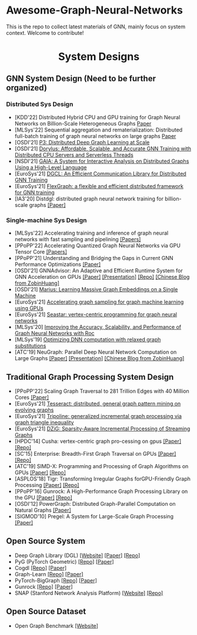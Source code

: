 # Awesome-Graph-Neural-Networks
This is the repo to collect latest materials of GNN, mainly focus on system context. Welcome to contribute!

<div align="center"><h1>System Designs</h1></div>

## GNN System Design (Need to be further organized) 

### Distributed Sys Design
* [KDD'22] Distributed Hybrid CPU and GPU training for Graph Neural Networks on Billion-Scale Heterogeneous Graphs [Paper](https://assets.amazon.science/8e/01/c90c5c894771a5de766cbbba2b7e/distributed-hybrid-cpu-and-gpu-training-for-graph-neural-networks-on-billion-scale-heterogeneous-graphs.pdf)
* [MLSys'22] Sequential aggregation and rematerialization: Distributed full-batch training of graph neural networks on large graphs [Paper](https://proceedings.mlsys.org/paper/2022/file/5fd0b37cd7dbbb00f97ba6ce92bf5add-Paper.pdf)
* [OSDI'21] [P3: Distributed Deep Graph Learning at Scale](https://www.usenix.org/conference/osdi21/presentation/gandhi)
* [OSDI'21] [Dorylus: Affordable, Scalable, and Accurate GNN Training with Distributed CPU Servers and Serverless Threads](https://www.usenix.org/conference/osdi21/presentation/thorpe)
* [NSDI'21] [GAIA: A System for Interactive Analysis on Distributed Graphs Using a High-Level Language](https://www.usenix.org/conference/nsdi21/presentation/qian-zhengping)
* [EuroSys'21] [DGCL: An Efficient Communication Library for Distributed GNN Training](https://dl.acm.org/doi/abs/10.1145/3447786.3456233)
* [EuroSys'21] [FlexGraph: a flexible and efficient distributed framework for GNN training](https://dl.acm.org/doi/10.1145/3447786.3456229)
* [IA3'20] Distdgl: distributed graph neural network training for billion-scale graphs [[Paper]](/https://arxiv.org/pdf/2010.05337.pdf)

### Single-machine Sys Design
* [MLSys'22] Accelerating training and inference of graph neural networks with fast sampling and pipelining [[Papers]](https://proceedings.mlsys.org/paper/2022/file/35f4a8d465e6e1edc05f3d8ab658c551-Paper.pdf)
* [PPoPP'22] Accelerating Quantized Graph Neural Networks via GPU Tensor Core [[Papers]](https://ppopp22.sigplan.org/details/PPoPP-2022-main-conference/10/QGTC-Accelerating-Quantized-Graph-Neural-Networks-via-GPU-Tensor-Core)
* [PPoPP'21] Understanding and Bridging the Gaps in Current GNN Performance Optimizations [[Paper]](https://dl.acm.org/doi/10.1145/3437801.3441585)
* [OSDI'21] GNNAdvisor: An Adaptive and Efficient Runtime System for GNN Acceleration on GPUs [[Paper]](https://www.usenix.org/conference/osdi21/presentation/wang-yuke) [[Presentation]](https://www.youtube.com/watch?v=K8Q7Dgko0Gs) [[Repo]](https://github.com/YukeWang96/OSDI21_AE) [[Chinese Blog from ZobinHuang]](https://zobinhuang.github.io/sec_learning/Tech_Cloud_Network/Graph_Neural_Network_System_OSDI_21_GNNAdvisor/index.html)
* [OSDI'21] [Marius: Learning Massive Graph Embeddings on a Single Machine](https://www.usenix.org/conference/osdi21/presentation/mohoney)
* [EuroSys'21] [Accelerating graph sampling for graph machine learning using GPUs](https://dl.acm.org/doi/10.1145/3447786.3456244)
* [EuroSys'21] [Seastar: vertex-centric programming for graph neural networks](https://dl.acm.org/doi/10.1145/3447786.3456247)
* [MLSys'20] [Improving the Accuracy, Scalability, and Performance of Graph Neural Networks with Roc](https://proceedings.mlsys.org/paper/2020/file/fe9fc289c3ff0af142b6d3bead98a923-Paper.pdf)
* [MLSys'19] [Optimizing DNN computation with relaxed graph substitutions](https://proceedings.mlsys.org/paper/2019/file/b6d767d2f8ed5d21a44b0e5886680cb9-Paper.pdf)
* [ATC'19] NeuGraph: Parallel Deep Neural Network Computation on Large Graphs [[Paper]](https://www.usenix.org/conference/atc19/presentation/ma) [[Presentation]](https://www.youtube.com/watch?v=avAiAy6VX4M) [[Chinese Blog from ZobinHuang]](https://zobinhuang.github.io/sec_learning/Tech_Cloud_Network/Graph_Neural_Network_System_ATC_19_NeuGraph/index.html)

## Traditional Graph Processing System Design
* [PPoPP'22] Scaling Graph Traversal to 281 Trillion Edges with 40 Million Cores [[Paper]](https://ppopp22.sigplan.org/details/PPoPP-2022-main-conference/5/Scaling-Graph-Traversal-to-281-Trillion-Edges-with-40-Million-Cores)
* [EuroSys'21] [Tesseract: distributed, general graph pattern mining on evolving graphs](https://dl.acm.org/doi/10.1145/3447786.3456253)
* [EuroSys'21] [Tripoline: generalized incremental graph processing via graph triangle inequality](https://dl.acm.org/doi/10.1145/3447786.3456226)
* [EuroSys'21] [DZiG: Sparsity-Aware Incremental Processing of Streaming Graphs](https://dl.acm.org/doi/10.1145/3447786.3456230)
* [HPDC'14] Cusha:  vertex-centric graph pro-cessing on gpus [[Paper]](https://dl.acm.org/doi/pdf/10.1145/2600212.2600227) [[Repo]](https://github.com/farkhor/CuSha)
* [SC'15] Enterprise: Breadth-First Graph Traversal on GPUs  [[Paper]](https://dl.acm.org/doi/pdf/10.1145/2807591.2807594) [[Repo]](https://github.com/iHeartGraph/Enterprise)
* [ATC'19] SIMD-X: Programming and Processing of Graph Algorithms on GPUs [[Paper]](https://www.usenix.org/system/files/atc19-liu-hang.pdf) [[Repo]](https://github.com/asherliu/simd-x)
* [ASPLOS'18] Tigr: Transforming Irregular Graphs forGPU-Friendly Graph Processing [[Paper]](https://dl.acm.org/doi/pdf/10.1145/3296957.3173180) [[Repo]](https://github.com/AutomataLab/Tigr)
* [PPoPP'16] Gunrock: A High-Performance Graph Processing Library on the GPU [[Paper]](https://dl.acm.org/doi/abs/10.1145/2851141.2851145) [[Repo]](https://github.com/gunrock/gunrock)
* [OSDI'12] PowerGraph: Distributed Graph-Parallel Computation on Natural Graphs [[Paper]](https://www.usenix.org/conference/osdi12/technical-sessions/presentation/gonzalez)
* [SIGMOD'10] Pregel: A System for Large-Scale Graph Processing [[Paper]](https://dl.acm.org/doi/pdf/10.1145/1807167.1807184)

## Open Source System
* Deep Graph Library (DGL) [[Website]](https://www.dgl.ai/) [[Paper]](https://arxiv.org/abs/1909.01315) [[Repo]](https://github.com/dmlc/dgl)
* PyG (PyTorch Geometric) [[Repo]](https://github.com/pyg-team/pytorch_geometric) [[Paper]](https://arxiv.org/abs/1903.02428)
* Cogdl [[Repo]](https://github.com/THUDM/cogdl) [[Paper]](https://arxiv.org/pdf/2103.00959.pdf)
* Graph-Learn [[Repo]](https://github.com/alibaba/graph-learn) [[Paper]](https://arxiv.org/pdf/1902.08730.pdf)
* PyTorch-BigGraph [[Repo]](https://github.com/facebookresearch/PyTorch-BigGraph) [[Paper]](https://mlsys.org/Conferences/2019/doc/2019/71.pdf)
* Gunrock [[Repo]](https://github.com/gunrock/gunrock) [[Paper]](https://dl.acm.org/doi/abs/10.1145/2851141.2851145)
* SNAP (Stanford Network Analysis Platform) [[Website]](http://snap.stanford.edu/snap/index.html) [[Repo]](https://github.com/snap-stanford/snap)

## Open Source Dataset
* Open Graph Benchmark [[Website]](https://ogb.stanford.edu/)
